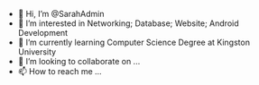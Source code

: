 - 👋 Hi, I’m @SarahAdmin
- 👀 I’m interested in Networking; Database; Website; Android Development
- 🌱 I’m currently learning Computer Science Degree at Kingston University 
- 💞️ I’m looking to collaborate on ...
- 📫 How to reach me ...

<!---
SarahAdmin/SarahAdmin is a ✨ special ✨ repository because its `README.md` (this file) appears on your GitHub profile.
You can click the Preview link to take a look at your changes.
--->
